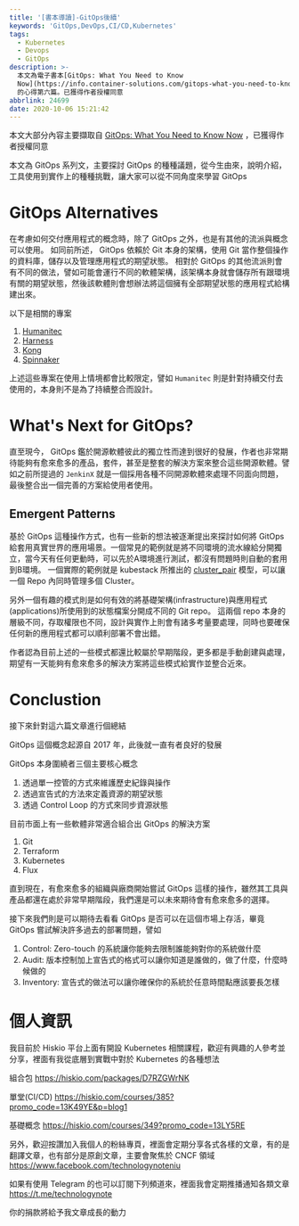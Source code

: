 ```yaml
---
title: '[書本導讀]-GitOps後續'
keywords: 'GitOps,DevOps,CI/CD,Kubernetes'
tags:
  - Kubernetes
  - Devops
  - GitOps
description: >-
  本文為電子書本[GitOps: What You Need to Know
  Now](https://info.container-solutions.com/gitops-what-you-need-to-know-now)
  的心得第六篇。已獲得作者授權同意
abbrlink: 24699
date: 2020-10-06 15:21:42
---
```


本文大部分內容主要擷取自 [GitOps: What You Need to Know Now](https://info.container-solutions.com/gitops-what-you-need-to-know-now) ，已獲得作者授權同意

本文為 GitOps 系列文，主要探討 GitOps 的種種議題，從今生由來，說明介紹，工具使用到實作上的種種挑戰，讓大家可以從不同角度來學習 GitOps

# GitOps Alternatives

在考慮如何交付應用程式的概念時，除了 GitOps 之外，也是有其他的流派與概念可以使用。
如同前所述， GitOps 依賴於 Git 本身的架構，使用 Git 當作整個操作的資料庫，儲存以及管理應用程式的期望狀態。 相對於 GitOps 的其他流派則會有不同的做法，譬如可能會運行不同的軟體架構，該架構本身就會儲存所有跟環境有關的期望狀態，然後該軟體則會想辦法將這個擁有全部期望狀態的應用程式給構建出來。

以下是相關的專案
1. [Humanitec](https://humanitec.com/)
2. [Harness](https://harness.io/)
3. [Kong](https://konghq.com/)
4. [Spinnaker](https://spinnaker.io/)

上述這些專案在使用上情境都會比較限定，譬如 `Humanitec` 則是針對持續交付去使用的，本身則不是為了持續整合而設計。


# What's Next for GitOps?
直至現今， GitOps 鑑於開源軟體彼此的獨立性而達到很好的發展，作者也非常期待能夠有愈來愈多的產品，套件，甚至是整套的解決方案來整合這些開源軟體。譬如之前所提過的 `JenkinX` 就是一個採用各種不同開源軟體來處理不同面向問題，最後整合出一個完善的方案給使用者使用。

## Emergent Patterns
基於 GitOps 這種操作方式，也有一些新的想法被逐漸提出來探討如何將 GitOps 給套用真實世界的應用場景。一個常見的範例就是將不同環境的流水線給分開獨立，當今天有任何更動時，可以先於A環境進行測試，都沒有問題時則自動的套用到B環境。
一個實際的範例就是 kubestack 所推出的 [cluster_pair](https://www.kubestack.com/framework/documentation/cluster-pairs) 模型，可以讓一個 Repo 內同時管理多個 Cluster。

另外一個有趣的模式則是如何有效的將基礎架構(infrastructure)與應用程式(applications)所使用到的狀態檔案分開成不同的 Git repo。 這兩個 repo 本身的層級不同，存取權限也不同，設計與實作上則會有諸多考量要處理，同時也要確保任何新的應用程式都可以順利部署不會出錯。

作者認為目前上述的一些模式都還比較屬於早期階段，更多都是手動創建與處理，期望有一天能夠有愈來愈多的解決方案將這些模式給實作並整合近來。

# Conclustion
接下來針對這六篇文章進行個總結

GitOps 這個概念起源自 2017 年，此後就一直有者良好的發展

GitOps 本身圍繞者三個主要核心概念
1. 透過單一控管的方式來維護歷史紀錄與操作
2. 透過宣告式的方法來定義資源的期望狀態
3. 透過 Control Loop 的方式來同步資源狀態

目前市面上有一些軟體非常適合組合出 GitOps 的解決方案
1. Git
2. Terraform
3. Kubernetes
4. Flux

直到現在，有愈來愈多的組織與廠商開始嘗試 GitOps 這樣的操作，雖然其工具與產品都還在處於非常早期階段，我們還是可以未來期待會有愈來愈多的選擇。

接下來我們則是可以期待去看看 GitOps 是否可以在這個市場上存活，畢竟 GitOps 嘗試解決許多過去的部署問題，譬如
1. Control: 
Zero-touch 的系統讓你能夠去限制誰能夠對你的系統做什麼
2. Audit:
版本控制加上宣告式的格式可以讓你知道是誰做的，做了什麼，什麼時候做的
3. Inventory:
宣告式的做法可以讓你確保你的系統於任意時間點應該要長怎樣

# 個人資訊
我目前於 Hiskio 平台上面有開設 Kubernetes 相關課程，歡迎有興趣的人參考並分享，裡面有我從底層到實戰中對於 Kubernetes 的各種想法

組合包
https://hiskio.com/packages/D7RZGWrNK

單堂(CI/CD)
https://hiskio.com/courses/385?promo_code=13K49YE&p=blog1

基礎概念
https://hiskio.com/courses/349?promo_code=13LY5RE

另外，歡迎按讚加入我個人的粉絲專頁，裡面會定期分享各式各樣的文章，有的是翻譯文章，也有部分是原創文章，主要會聚焦於 CNCF 領域
https://www.facebook.com/technologynoteniu

如果有使用 Telegram 的也可以訂閱下列頻道來，裡面我會定期推播通知各類文章
https://t.me/technologynote

你的捐款將給予我文章成長的動力
<script type="text/javascript" src="https://cdnjs.buymeacoffee.com/1.0.0/button.prod.min.js" data-name="bmc-button" data-slug="hwchiu" data-color="#000000" data-emoji=""  data-font="Cookie" data-text="Buy me a coffee" data-outline-color="#fff" data-font-color="#fff" data-coffee-color="#fd0" ></script>



